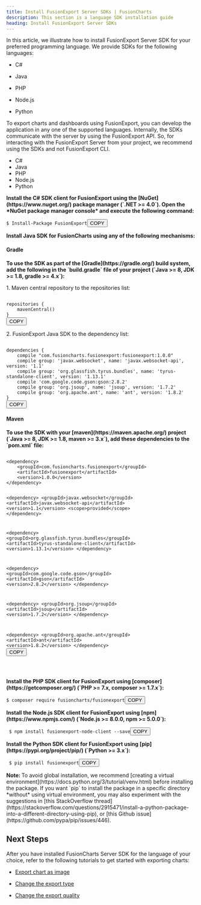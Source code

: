 ```yaml
---
title: Install FusionExport Server SDKs | FusionCharts
description: This section is a language SDK installation guide
heading: Install FusionExport Server SDKs
---
```


In this article, we illustrate how to install FusionExport Server SDK for your preferred programming language. We provide SDKs for the following languages:

- C#

- Java

- PHP

- Node.js

- Python

To export charts and dashboards using FusionExport, you can develop the application in any one of the supported languages. Internally, the SDKs communicate with the server by using the FusionExport API. So, for interacting with the FusionExport Server from your project, we recommend using the SDKs and not FusionExport CLI.

<div class="code-wrapper">
<ul class="code-tabs extra-tabs">
    <li class="active"><a data-toggle="csharp">C#</a></li>
    <li><a data-toggle="java">Java</a></li>
    <li><a data-toggle="php">PHP</a></li>
    <li><a data-toggle="nodejs">Node.js</a></li>
    <li><a data-toggle="python">Python</a></li>
</ul>

<div class="tab-content extra-tabs">

<div class="tab csharp-tab">
<strong>Install the C# SDK client for FusionExport using the [NuGet](https://www.nuget.org/) package manager (`.NET >= 4.0`). Open the *NuGet package manager console* and execute the following command:</strong>
<pre><code class="language-cs">$ Install-Package FusionExport</code><button class='btn btn-outline-secondary btn-copy' title='Copy to clipboard'>COPY</button>
</pre>
</div>

<div class="tab java-tab">
<strong>Install Java SDK for FusionCharts using any of the following mechanisms:</strong>
<h4><strong>Gradle</strong></h4>
<strong>To use the SDK as part of the [Gradle](https://gradle.org/) build system, add the following in the `build.gradle` file of your project (`Java >= 8, JDK >= 1.8, gradle >= 4.x`):</strong>
<p>1. Maven central repository to the repositories list:</p>
<pre><code class="language-java">
repositories {
	mavenCentral()
}
</code><button class='btn btn-outline-secondary btn-copy' title='Copy to clipboard'>COPY</button>
</pre>
<p>2. FusionExport Java SDK to the dependency list:</p>
<pre><code class="language-java">
dependencies {
    compile "com.fusioncharts.fusionexport:fusionexport:1.0.0"
    compile group: 'javax.websocket', name: 'javax.websocket-api', version: '1.1'
    compile group: 'org.glassfish.tyrus.bundles', name: 'tyrus-standalone-client', version: '1.13.1'
    compile 'com.google.code.gson:gson:2.8.2'
    compile group: 'org.jsoup', name: 'jsoup', version: '1.7.2'
    compile group: 'org.apache.ant', name: 'ant', version: '1.8.2'
}
</code><button class='btn btn-outline-secondary btn-copy' title='Copy to clipboard'>COPY</button>
</pre>
<h4><strong>Maven</strong></h4>
<strong>To use the SDK with your [maven](https://maven.apache.org/) project (`Java >= 8, JDK >= 1.8, maven >= 3.x`), add these dependencies to the `pom.xml` file:</strong>
<pre><code class="language-java">
&lt;dependency&gt;
    &lt;groupId&gt;com.fusioncharts.fusionexport&lt;/groupId&gt;
    &lt;artifactId&gt;fusionexport&lt;/artifactId&gt;
    &lt;version&gt;1.0.0&lt;/version&gt;
&lt;/dependency&gt;

&lt;dependency&gt;
&lt;groupId&gt;javax.websocket&lt;/groupId&gt;
&lt;artifactId&gt;javax.websocket-api&lt;/artifactId&gt;
&lt;version&gt;1.1&lt;/version&gt;
&lt;scope&gt;provided&lt;/scope&gt;
&lt;/dependency&gt;

&lt;dependency&gt;
&lt;groupId&gt;org.glassfish.tyrus.bundles&lt;/groupId&gt;
&lt;artifactId&gt;tyrus-standalone-client&lt;/artifactId&gt;
&lt;version&gt;1.13.1&lt;/version&gt;
&lt;/dependency&gt;

&lt;dependency&gt;
&lt;groupId&gt;com.google.code.gson&lt;/groupId&gt;
&lt;artifactId&gt;gson&lt;/artifactId&gt;
&lt;version&gt;2.8.2&lt;/version&gt;
&lt;/dependency&gt;

&lt;dependency&gt;
&lt;groupId&gt;org.jsoup&lt;/groupId&gt;
&lt;artifactId&gt;jsoup&lt;/artifactId&gt;
&lt;version&gt;1.7.2&lt;/version&gt;
&lt;/dependency&gt;

&lt;dependency&gt;
&lt;groupId&gt;org.apache.ant&lt;/groupId&gt;
&lt;artifactId&gt;ant&lt;/artifactId&gt;
&lt;version&gt;1.8.2&lt;/version&gt;
&lt;/dependency&gt;
</code><button class='btn btn-outline-secondary btn-copy' title='Copy to clipboard'>COPY</button>

</pre></div>

<div class="tab php-tab">
<strong>Install the PHP SDK client for FusionExport using [composer](https://getcomposer.org/) (`PHP >= 7.x, composer >= 1.7.x`):</strong>
<pre><code class="language-php">$ composer require fusioncharts/fusionexport</code><button class='btn btn-outline-secondary btn-copy' title='Copy to clipboard'>COPY</button>
</pre>
</div>

<div class="tab nodejs-tab active">
<strong>Install the Node.js SDK client for FusionExport using [npm](https://www.npmjs.com/) (`Node.js >= 8.0.0, npm >= 5.0.0`):</strong>
<pre><code class="language-Bash"> $ npm install fusionexport-node-client --save</code><button class='btn btn-outline-secondary btn-copy' title='Copy to clipboard'>COPY</button>
</pre>
</div>

<div class="tab python-tab">
<strong>Install the Python SDK client for FusionExport using [pip](https://pypi.org/project/pip/) (`Python >= 3.x`):</strong>
<pre><code class="language-python"> $ pip install fusionexport</code><button class='btn btn-outline-secondary btn-copy' title='Copy to clipboard'>COPY</button>
</pre>
<p><strong>Note: </strong>To avoid global installation, we recommend [creating a virtual environment](https://docs.python.org/3/tutorial/venv.html) before installing the package. If you want `pip` to install the package in a specific directory *without* using virtual environment, you may also experiment with the suggestions in [this StackOverflow thread](https://stackoverflow.com/questions/2915471/install-a-python-package-into-a-different-directory-using-pip), or [this Github issue](https://github.com/pypa/pip/issues/446).</p>
</div>
</div>
</div>

## Next Steps

After you have installed FusionCharts Server SDK for the language of your choice, refer to the following tutorials to get started with exporting charts:

- [Export chart as image](/exporting-charts/using-fusionexport/tutorials/export-chart-as-image)

- [Change the export type](/exporting-charts/using-fusionexport/tutorials/change-the-export-type)

- [Change the export quality](/exporting-charts/using-fusionexport/tutorials/change-the-export-quality)
